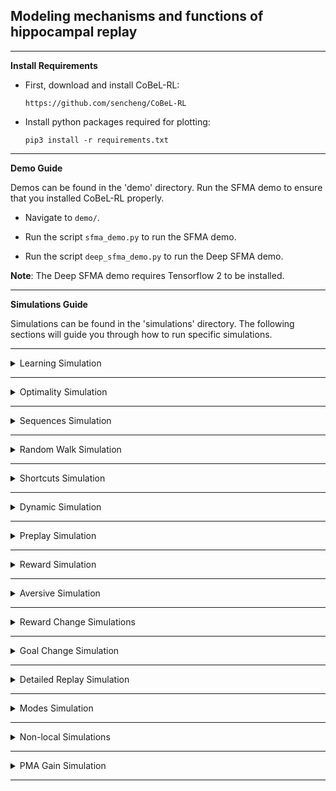 ## **Modeling mechanisms and functions of hippocampal replay** ##

----------------------------

**Install Requirements**

* First, download and install CoBeL-RL:

    `https://github.com/sencheng/CoBeL-RL`
    
* Install python packages required for plotting:

    `pip3 install -r requirements.txt`

------------------------------

**Demo Guide**  

Demos can be found in the 'demo' directory.
Run the SFMA demo to ensure that you installed CoBeL-RL properly.

*  Navigate to `demo/`.

*  Run the script `sfma_demo.py` to run the SFMA demo.

*  Run the script `deep_sfma_demo.py` to run the Deep SFMA demo.

**Note**: The Deep SFMA demo requires Tensorflow 2 to be installed.

------------------------------

**Simulations Guide**  

Simulations can be found in the 'simulations' directory.
The following sections will guide you through how to run specific simulations.

------------------------------

<details>
<summary>
Learning Simulation
</summary>

*  Navigate to `simulations/learning/`.

*  Run the script `make_environments.py` to generate the gridworld environments.

*  Run the script `simulation_learning.py` to run the learning simulation.

*  Run the script `analyze_learning.py` to analyze and plot the learning simulation data.

</details>

------------------------------

<details>
<summary>
Optimality Simulation
</summary>

This simulation is identical to the learning simulation but only runs
simulations for the SFMA agent and records the optimality of updates.

*  Navigate to `simulations/optimality/`.

*  Run the script `make_environments.py` to generate the gridworld environments.

*  Run the script `simulation_optimality.py` to run the optimality simulation.

*  Run the script `analyze_optimality.py` to analyze and plot the optimality simulation data.

</details>

------------------------------

<details>
<summary>
Sequences Simulation
</summary>

This simulation is identical to the learning simulation but only runs
simulations for the SFMA agent and records the replays.

*  Navigate to `simulations/sequences/`.

*  Run the script `simulation_sequences.py` to run the sequences simulation.

*  Run the script `analyze_sequences.py` to analyze and plot the sequences simulation data.

*  Run the script `plot_replays.py` to plot the replays.

</details>

------------------------------

<details>
<summary>
Random Walk Simulation
</summary>

Simulation of the experiments by Stella et al. (2019).

*  Navigate to `simulations/random_walk/`.

*  Run the script `precompute_occupancies.py` to generate occupancy data.

*  Run the script `simulation_random_walk.py` to run the random walk simulation.

*  Run the script `simulation_distribution.py` to generate data for the replay starting point and displacement distribution analysis.

*  Run the script `analyze_random_walk.py` to analyze and plot the random walk simulation data.

*  Run the script `analyze_distribution.py` to analyze and plot the replay starting points and displacement distribution.

</details>

------------------------------

<details>
<summary>
Shortcuts Simulation
</summary>

Simulation of the experiments by Gupta et al. (2010).

*  Navigate to `simulations/shortcuts/`.

*  Run the script `simulation_shortcuts_static.py` to run the shortcuts simulation.

*  Run the script `simulation_shortcuts_learning.py` to run the shortcuts learning simulation.

*  Run the script `simulation_shortcuts_strengths.py` to record experience strengths.

*  Run the script `analyze_shortcuts_static.py` to analyze the shortcuts simulation data.

*  Run the script `analyze_shortcuts_learning.py` to analyze and plot the shortcuts learning simulation data.

*  Run the script `plot_shortcuts_static.py` to plot the analyzed shortcuts learning simulation data.

*  Run the script `plot_shortcuts_static_replays.py` to plot detected shortcut replays.

*  Run the script `plot_shortcuts_strengths.py` to plot the experience strengths.

</details>

------------------------------   

<details>
<summary>
Dynamic Simulation
</summary>

Simulation of the experiments by Widloski and Foster (2022).

*  Navigate to `simulations/dynamic/`.

*  Run the script `simulation_dynamic.py` run the dynamic simulation.

*  Run the script `analyze_dynamic.py` to analyze and plot the dynamic simulation data.

*  Run the script `compare_dynamic.py` to compare results for different experience similarity metrics.

</details>

------------------------------  

<details>
<summary>
Preplay Simulation
</summary>

Simulation of the experiments by Ólfasdóttir et al. (2015).

*  Navigate to `simulations/preplay/`.

*  Run the script `simulation_preplay.py` run the preplay simulation.

*  Run the script `analyze_preplay.py` to analyze the preplay simulation data.

*  Run the script `analyze_arms.py` to plot the analyzed preplay simulation data.

*  Run the script `simulation_learning.py` run the preplay learning simulation.

*  Run the script `analyze_learning.py` to analyze and plot the preplay learning simulation data.

</details>

------------------------------  

<details>
<summary>
Reward Simulation
</summary>

Simulation for demonstrating the effect of reward on replay statistics.

*  Navigate to `simulations/reward/`.

*  Run the script `simulation_reward.py` run the reward simulation.

*  Run the script `analyze_reward.py` to analyze and plot the reward simulation data.

</details>

------------------------------ 

<details>
<summary>
Aversive Simulation
</summary>

Simulation of the experiments by Wu et al. (2017).

*  Navigate to `simulations/aversive/`.

*  Run the script `simulation_aversive.py` run the aversive simulation.

*  Run the script `analyze_aversive.py` to analyze and plot the aversive simulation data.

</details>

------------------------------ 

<details>
<summary>
Reward Change Simulations
</summary>

Simulation of the experiments by Ambrose et al. (2016).

*  Navigate to `simulations/reward_change/`.

*  Run the script `simulation_effect_of_reward.py` run the effect of reward simulation.

*  Run the script `analyze_effect_of_reward.py` to analyze and plot the effect of reward simulation data.

</details>

------------------------------ 

<details>
<summary>
Goal Change Simulation
</summary>

Simulations for the learning performance following reward changes in the different replay modes.

*  Navigate to `simulations/goal_change/`.

*  Run the script `simulation_changingGoal.py` run the goal change simulation.

*  Run the script `analyze_changingGoal.py` to analyze and plot the goal change simulation data.

</details>

------------------------------ 

<details>
<summary>
Detailed Replay Simulation
</summary>

Simulation recording replay step-by-step (for demonstration purposes).

*  Navigate to `simulations/detailed_replay/`.

*  Run the script `simulation_detailed_replay.py` run the detailed replay simulation.

*  Run the script `plot_detailed_replay.py` to plot step-by-step replay.

</details>

------------------------------

<details>
<summary>
Modes Simulation
</summary>

Simulation demonstrating the possible replay modes.

*  Navigate to `simulations/modes/`.

*  Run the script `simulation_modes.py` run the modes simulation.

*  Run the script `plot_modes.py` to plot examples for experience similarity and generated replays.

</details>

------------------------------

<details>
<summary>
Non-local Simulations
</summary>

Simulation demonstrating non-local online (awake) replay.

*  Navigate to `simulations/nonlocal/`.

*  Run the script `simulation_gupta.py` run the non-local simulation in the figure-8 maze.

*  Run the script `simulation_open_field.py` run the non-local simulation in an open field.

*  Run the script `analyze_gupta.py` to analyze and plot the replays in the figure-8 maze.

*  Run the script `analyze_open_field.py` to analyze and plot the replays in an open field.

</details>

------------------------------

<details>
<summary>
PMA Gain Simulation
</summary>

Simulation demonstrating how adjusting the gain computation in the model by Mattar and Daw (2018) affects replay.

*  Navigate to `simulations/pma_gain/`.

*  Run the script `simulation_distribution.py` run the PMA Gain simulation.

*  Run the script `analyze_replay.py` to analyze and plot the replays.

</details>

------------------------------
